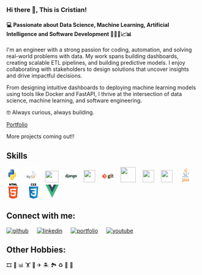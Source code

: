 ### Hi there 👋, This is Cristian!

#### 💻 Passionate about Data Science, Machine Learning, Artificial Intelligence and Software Development 👨🏽‍💻📈📊

I'm an engineer with a strong passion for coding, automation, and solving real-world problems with data. My work spans building dashboards, creating scalable ETL pipelines, and building predictive models. I enjoy collaborating with stakeholders to design solutions that uncover insights and drive impactful decisions.

From designing intuitive dashboards to deploying machine learning models using tools like Docker and FastAPI, I thrive at the intersection of data science, machine learning, and software engineering.

🤓 Always curious, always building.

[Portfolio](https://camm93.github.io/)

More projects coming out!!


## Skills
<img height="40" width="30" src="https://raw.githubusercontent.com/github/explore/80688e429a7d4ef2fca1e82350fe8e3517d3494d/topics/python/python.png" />&emsp;</img> <img height="40" width="35" src="https://raw.githubusercontent.com/github/explore/80688e429a7d4ef2fca1e82350fe8e3517d3494d/topics/mysql/mysql.png" />&emsp;</img> <img height="30" width="35" src="https://github.com/camm93/emojis/blob/main/Scikit_learn_logo_small.png" />&emsp;</img> <img height="32" width="30" src="https://raw.githubusercontent.com/github/explore/80688e429a7d4ef2fca1e82350fe8e3517d3494d/topics/django/django.png" />&emsp;</img> <img height="32" width="30" src="https://user-images.githubusercontent.com/88005878/177156169-38326ae0-6a09-4e73-9e79-7ece170dcbba.PNG" >&emsp;</img> <img height="32" width="30" src="https://raw.githubusercontent.com/github/explore/80688e429a7d4ef2fca1e82350fe8e3517d3494d/topics/git/git.png">&emsp;</img> <img height="40" width="40" src="https://pandas.pydata.org/static/img/pandas.svg" >&emsp;</img> <img height="32" width="30" src="https://github.com/camm93/camm93/blob/main/tableau_icon.ico" >&emsp;</img>  <img height="32" width="30" src="https://github.com/camm93/camm93/blob/main/excel_icon.ico" >&emsp;</img> <img height="40" width="35" src="https://raw.githubusercontent.com/github/explore/80688e429a7d4ef2fca1e82350fe8e3517d3494d/topics/java/java.png" />&emsp;</img> <img height="40" width="35" src="https://raw.githubusercontent.com/github/explore/80688e429a7d4ef2fca1e82350fe8e3517d3494d/topics/html/html.png" >&emsp;</img> <img height="40" width="35" src="https://raw.githubusercontent.com/github/explore/80688e429a7d4ef2fca1e82350fe8e3517d3494d/topics/css/css.png" >&emsp;</img><img height="40" width="35" src="https://raw.githubusercontent.com/github/explore/80688e429a7d4ef2fca1e82350fe8e3517d3494d/topics/vue/vue.png" />&emsp;</img> 



## Connect with me:
<a href="https://github.com/camm93" target="_blank"><img src='https://cdn.jsdelivr.net/npm/simple-icons@3.0.1/icons/github.svg' alt='github' height='40'></img></a> &emsp; <a href="https://www.linkedin.com/in/cristianmurillom" target="_blank" ><img src='https://github.com/camm93/emojis/blob/main/small_linkedin.png' alt='linkedin' height='40'></img></a> &emsp; <a href="https://camm93.github.io/" target="_blank" ><img src='https://github.com/camm93/camm93/blob/main/portfolio_78923.ico' alt='portfolio' height='40'></img></a>  &emsp; <a href="https://www.youtube.com/channel/UCgQJ4duEYOMP1Vba7krqVFA" target="_blank" ><img src='https://github.com/camm93/camm93/blob/main/YOUTUBE.ico' alt='youtube' height='40'></img></a> &emsp;



## Other Hobbies:
🎞 📕 📊 🏋 🎵 ✈ 🏝 🏞 ♻ 🍜 🌲

